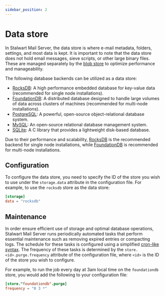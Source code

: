 ```yaml
---
sidebar_position: 2
---
```


# Data store

In Stalwart Mail Server, the data store is where e-mail metadata, folders, settings, and most data is kept. It is important to note that the data store does not hold email messages, sieve scripts, or other large binary files. These are managed separately by the [blob store](/docs/storage/blob) to optimize performance and manageability.

The following database backends can be utilized as a data store:

- [RocksDB](/docs/storage/backends/rocksdb): A high performance embedded database for key-value data (recommended for single node installations).
- [FoundationDB](/docs/storage/backends/foundationdb): A distributed database designed to handle large volumes of data across clusters of machines (recommended for multi-node installations).
- [PostgreSQL](/docs/storage/backends/postgresql): A powerful, open-source object-relational database system.
- [MySQL](/docs/storage/backends/mysql): An open-source relational database management system.
- [SQLite](/docs/storage/backends/sqlite): A C library that provides a lightweight disk-based database.

Due to their performance and scalability, [RocksDB](/docs/storage/backends/rocksdb) is the recommended backend for single node installations, while [FoundationDB](/docs/storage/backends/foundationdb) is recommended for multi-node installations.

## Configuration

To configure the data store, you need to specify the ID of the store you wish to use under the `storage.data` attribute in the configuration file. For example, to use the `rocksdb` store as the data store:

```toml
[storage]
data = "rocksdb"
```

## Maintenance

In order ensure efficient use of storage and optimal database operations, Stalwart Mail Server runs periodically automated tasks that perform essential maintenance such as removing expired entries or compacting logs. The schedule for these tasks is configured using a simplified [cron-like syntax](/docs/configuration/values/cron). The frequency of these tasks is determined by the `store.<id>.purge.frequency` attribute of the configuration file, where `<id>` is the ID of the store you wish to configure.

For example, to run the job every day at 3am local time on the `foundationdb` store, you would add the following to your configuration file:

```toml
[store."foundationdb".purge]
frequency = "0 3 *"
```

